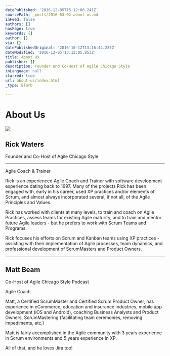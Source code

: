 ```yaml
---
datePublished: '2016-12-05T15:12:06.241Z'
sourcePath: _posts/2016-03-02-about-us.md
inFeed: false
authors: []
hasPage: true
keywords: []
author: []
via: {}
datePublishedOriginal: '2016-10-12T13:16:44.285Z'
dateModified: '2016-12-05T15:12:05.853Z'
title: About Us
publisher: {}
description: Founder and Co-Host of Agile Chicago Style
inLanguage: null
starred: true
url: about-us/index.html
_type: Blurb

---
```

# About Us
![](https://s3-us-west-2.amazonaws.com/the-grid-img/p/06facad2b381b389f0f5d70dfa2556095b5841ba.jpg)

## Rick Waters

Founder and Co-Host of Agile Chicago Style

---

Agile Coach & Trainer

Rick is an experienced Agile Coach and Trainer with software development experience dating back to 1997\. Many of the projects Rick has been engaged with, early in his career, used XP practices and/or elements of Scrum, and almost always incorporated several, if not all, of the Agile Principles and Values.

Rick has worked with clients at many levels, to train and coach on Agile Practices, assess teams for existing Agile maturity, and to train and mentor future Agile leaders - but he prefers to work with Scrum Teams and Programs.

Rick focuses his efforts on Scrum and Kanban teams using XP practices - assisting with their implementation of Agile processes, team dynamics, and professional development of ScrumMasters and Product Owners.

---

## Matt Beam

Co-Host of Agile Chicago Style Podcast

Agile Coach

Matt, a Certified ScrumMaster and Certified Scrum Product Owner, has experience in eCommerce, education and insurance industries, mobile app development (iOS and Android), coaching Business Analysts and Product Owners, ScrumMastering (facilitating team ceremonies, removing impediments, etc,)

Matt is fairly accomplished in the Agile community with 3 years experience in Scrum environments and 5 years experience in XP.

All of that, and he loves Jira too!
